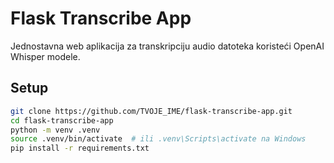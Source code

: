 # Flask Transcribe App

Jednostavna web aplikacija za transkripciju audio datoteka koristeći OpenAI Whisper modele.

## Setup

```bash
git clone https://github.com/TVOJE_IME/flask-transcribe-app.git
cd flask-transcribe-app
python -m venv .venv
source .venv/bin/activate  # ili .venv\Scripts\activate na Windows
pip install -r requirements.txt
